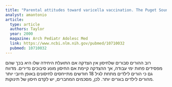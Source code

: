 ```yaml
---
title: "Parental attitudes toward varicella vaccination. The Puget Sound Pediatric Research Network"
analyst: amantonio
article:
  type: article
  authors: Taylor
  year: 2000
  magazine: Arch Pediatr Adolesc Med
  link: https://www.ncbi.nlm.nih.gov/pubmed/10710032
  pubmed: 10710032
---
```


רוב ההורים סבורים שלחיסון אין הצדקה אם התועלת היחידה שלו היא בכך שהם מפסידים פחות ימי עבודה, אך ההצדקה קיימת אם החיסון מונע סיבוכים נדירים.
מדווח גם כי הורים לילדים מתחת לגיל 18 חודשים מתייחסים לחיסונים באופן חיובי יותר מהורים לילדים בוגרים יותר. לכן, מסכמים המחברים, יש לקדם חיסון של תינוקות.
